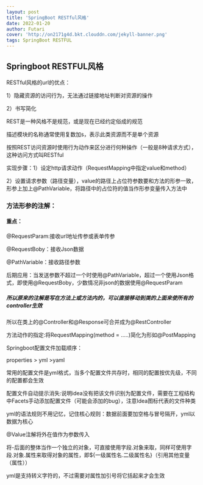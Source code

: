 ```yaml
---
layout: post
title: 'SpringBoot RESTful风格'
date: 2022-01-20
author: Futari
cover: 'http://on2171g4d.bkt.clouddn.com/jekyll-banner.png'
tags: SpringBoot RESTFUL
---
```


## Springboot RESTFUL风格

RESTful风格的url的优点：

1）隐藏资源的访问行为，无法通过链接地址判断对资源的操作

2）书写简化

REST是一种风格不是规范，或是现在已经约定俗成的规范

描述模块的名称通常使用复数加s，表示此类资源而不是单个资源



按照REST访问资源时使用行为动作来区分进行何种操作（一般是8种请求方式），这种访问方式叫RESTful

实现步骤：1）设定http请求动作（RequestMapping中指定value和method）

2）设置请求参数（路径变量），value的路径上占位符参数要和方法的形参一致，形参上加上@PathVariable，将路径中的占位符的值当作形参变量传入方法中



### 方法形参的注解：

#### 重点：

@RequestParam:接收url地址传参或表单传参

@RequestBoby：接收Json数据

@PathVariable：接收路径参数

后期应用：当发送参数不超过一个时使用@PathVariable，超过一个使用Json格式，即使用@RequestBoby，少数情况非json的数据使用@RequestParam

##### 所以原来的注解是写在方法上或方法内的，可以直接移动到类的上面来使所有的controller生效

所以在类上的@Controller和@Response可合并成为@RestController

方法动作的指定:将RequestMapping(method = .....)简化为形如@PostMapping



Springboot配置文件加载顺序：

properties > yml >yaml

常用的配置文件是yml格式，当多个配置文件共存时，相同的配置按优先级，不同的配置都会生效

配置文件自动提示消失:说明idea没有把该文件识别为配置文件，需要在工程结构中Facets手动添加配置文件（可能会添加的bug），注意Idea图标代表的文件种类



yml的语法规则不用记忆，记住核心规则：数据前面要加空格与冒号隔开，yml以数据为核心

@Value注解将外在值作为参数传入

将-后面的整体当作一个独立的对象，可直接使用字段.对象来取，同样可使用字段.对象.属性来取得对象的属性，即${一级属性名.二级属性名}（引用其他变量（属性））

yml是支持转义字符的，不过需要对属性加引号将它括起来才会生效

